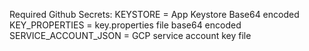 Required Github Secrets:
    KEYSTORE = App Keystore Base64 encoded
    KEY_PROPERTIES = key.properties file base64 encoded
    SERVICE_ACCOUNT_JSON = GCP service account key file